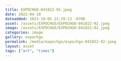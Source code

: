 ```yaml
---
title: EXPOCHGO-041022-92.jpeg
date: 2022-04-10
dateadded: 2023-10-05 21:29:13 -0700
asset: /assets/EXPOCHGO/EXPOCHGO-041022-92.jpeg
image: /assets/EXPOCHGO/EXPOCHGO-041022-92.jpeg
categories: image
gallery: expochgo
permalink: /media/expochgo/expochgo-041022-92-jpeg
layout: asset
tags: ["art", "times"]
--- 
```


